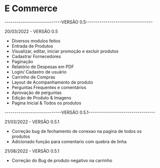 # E Commerce
-----------------------------VERSÃO 0.5----------------------------------

20/03/2022 - VERSÃO 0.5

- Diversos modulos feitos
- Entrada de Produtos
- Visualizar, editar, iniciar promoção e excluir produtos
- Cadastrar Fornecedores
- Paginação
- Relatório de Despesas em PDF
- Login/ Cadastro de usuário
- Carrinho de Compras
- Layout de Acompanhamento de produto
- Perguntas Frequentes e comentários
- Aprovação de perguntas
- Edição de Produto & Imagens
- Pagina Inicial & Todos os produtos

-----------------------------VERSÃO 0.5.1----------------------------------

21/03/2022 - VERSÃO 0.5.1

- Correção bug de fechamento de conexao na pagina de todos os produtos
- Adicionado função para comentario com quebra de linha

21/08/2022 - VERSÃO 0.5.1

- Correção do Bug de produto negativo na carrinho